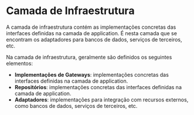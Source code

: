 # Camada de Infraestrutura
A camada de infraestrutura contém as implementações concretas das interfaces definidas na camada de application. É nesta camada que se encontram os adaptadores para bancos de dados, serviços de terceiros, etc.

Na camada de infraestrutura, geralmente são definidos os seguintes elementos:

- **Implementações de Gateways**: implementações concretas das interfaces definidas na camada de application.
- **Repositórios**: implementações concretas das interfaces definidas na camada de application.
- **Adaptadores**: implementações para integração com recursos externos, como bancos de dados, serviços de terceiros, etc.